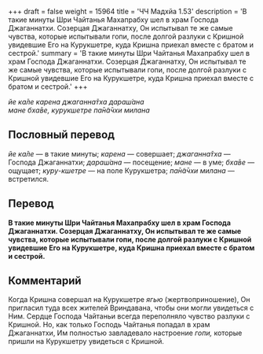 +++
draft = false
weight = 15964
title = 'ЧЧ Мадхйа 1.53'
description = 'В такие минуты Шри Чайтанья Махапрабху шел в храм Господа Джаганнатхи. Созерцая Джаганнатху, Он испытывал те же самые чувства, которые испытывали гопи, после долгой разлуки с Кришной увидевшие Его на Курукшетре, куда Кришна приехал вместе с братом и сестрой.'
summary = 'В такие минуты Шри Чайтанья Махапрабху шел в храм Господа Джаганнатхи. Созерцая Джаганнатху, Он испытывал те же самые чувства, которые испытывали гопи, после долгой разлуки с Кришной увидевшие Его на Курукшетре, куда Кришна приехал вместе с братом и сестрой.'
+++

_йе ка̄ле карена джаганна̄тха дараш́ана  
мане бха̄ве, курукшетре па̄н̃а̄чхи милана_

## Пословный перевод

_йе_ _ка̄ле_ — в такие минуты; _карена_ — совершает; _джаганна̄тха_ — Господа Джаганнатхи; _дараш́ана_ — посещение; _мане_ — в уме; _бха̄ве_ — ощущает; _куру_\-_кшетре_ — на поле Курукшетра; _па̄н̃а̄чхи_ _милана_ — встретился.

## Перевод

**В такие минуты Шри Чайтанья Махапрабху шел в храм Господа Джаганнатхи. Созерцая Джаганнатху, Он испытывал те же самые чувства, которые испытывали гопи, после долгой разлуки с Кришной увидевшие Его на Курукшетре, куда Кришна приехал вместе с братом и сестрой.**

## Комментарий

Когда Кришна совершал на Курукшетре _ягью_ (жертвоприношение), Он пригласил туда всех жителей Вриндавана, чтобы они могли увидеться с Ним. Сердце Господа Чайтаньи всегда переполняло чувство разлуки с Кришной. Но, как только Господь Чайтанья попадал в храм Джаганнатхи, Им полностью завладевало настроение _гопи,_ которые пришли на Курукшетру увидеться с Кришной.
